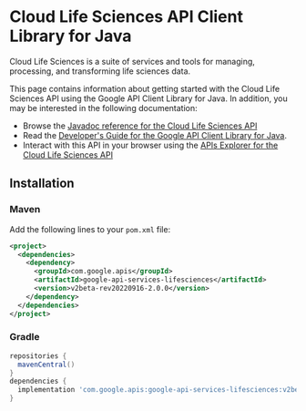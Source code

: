 # Cloud Life Sciences API Client Library for Java

Cloud Life Sciences is a suite of services and tools for managing, processing, and transforming life sciences data.

This page contains information about getting started with the Cloud Life Sciences API
using the Google API Client Library for Java. In addition, you may be interested
in the following documentation:

* Browse the [Javadoc reference for the Cloud Life Sciences API][javadoc]
* Read the [Developer's Guide for the Google API Client Library for Java][google-api-client].
* Interact with this API in your browser using the [APIs Explorer for the Cloud Life Sciences API][api-explorer]

## Installation

### Maven

Add the following lines to your `pom.xml` file:

```xml
<project>
  <dependencies>
    <dependency>
      <groupId>com.google.apis</groupId>
      <artifactId>google-api-services-lifesciences</artifactId>
      <version>v2beta-rev20220916-2.0.0</version>
    </dependency>
  </dependencies>
</project>
```

### Gradle

```gradle
repositories {
  mavenCentral()
}
dependencies {
  implementation 'com.google.apis:google-api-services-lifesciences:v2beta-rev20220916-2.0.0'
}
```

[javadoc]: https://googleapis.dev/java/google-api-services-lifesciences/latest/index.html
[google-api-client]: https://github.com/googleapis/google-api-java-client/
[api-explorer]: https://developers.google.com/apis-explorer/#p/lifesciences/v1/
